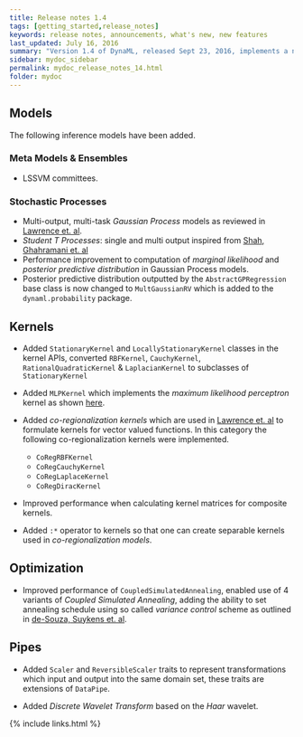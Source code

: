 ```yaml
---
title: Release notes 1.4
tags: [getting_started,release_notes]
keywords: release notes, announcements, what's new, new features
last_updated: July 16, 2016
summary: "Version 1.4 of DynaML, released Sept 23, 2016, implements a number of new models (multi-output GP, student T process, random variables, etc) and features (Variance control for CSA, etc)."
sidebar: mydoc_sidebar
permalink: mydoc_release_notes_14.html
folder: mydoc
---
```


## Models

The following inference models have been added.

### Meta Models & Ensembles

* LSSVM committees.

### Stochastic Processes

* Multi-output, multi-task _Gaussian Process_ models as reviewed in [Lawrence et. al](https://arxiv.org/abs/1106.6251).
* _Student T Processes_: single and multi output inspired from [Shah, Ghahramani et. al](https://www.cs.cmu.edu/~andrewgw/tprocess.pdf)
* Performance improvement to computation of _marginal likelihood_ and _posterior predictive distribution_ in Gaussian Process models.
* Posterior predictive distribution outputted by the ```AbstractGPRegression``` base class is now changed to ```MultGaussianRV``` which is added to the ```dynaml.probability``` package.

## Kernels

* Added ```StationaryKernel``` and ```LocallyStationaryKernel``` classes in the kernel APIs, converted ```RBFKernel```, ```CauchyKernel```, ```RationalQuadraticKernel``` & ```LaplacianKernel``` to subclasses of ```StationaryKernel```

* Added ```MLPKernel``` which implements the _maximum likelihood perceptron_ kernel as shown [here](http://gpss.cc/gpuqss16/slides/gp_gpss16_session2.pdf).

* Added _co-regionalization kernels_ which are used in [Lawrence et. al](https://arxiv.org/abs/1106.6251) to formulate kernels for vector valued functions. In this category the following co-regionalization kernels were implemented.
  - ```CoRegRBFKernel```
  - ```CoRegCauchyKernel```
  - ```CoRegLaplaceKernel```
  - ```CoRegDiracKernel```

* Improved performance when calculating kernel matrices for composite kernels.

* Added ```:*``` operator to kernels so that one can create separable kernels used in _co-regionalization models_.

## Optimization

* Improved performance of ```CoupledSimulatedAnnealing```, enabled use of 4 variants of _Coupled Simulated Annealing_, adding the ability to set annealing schedule using so called _variance control_ scheme as outlined in [de-Souza, Suykens et. al](ftp://ftp.esat.kuleuven.be/sista/sdesouza/papers/CSA2009accepted.pdf).

## Pipes

* Added ```Scaler``` and ```ReversibleScaler``` traits to represent transformations which input and output into the same domain set, these traits are extensions of ```DataPipe```.

* Added _Discrete Wavelet Transform_ based on the _Haar_ wavelet.

{% include links.html %}

